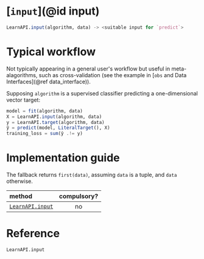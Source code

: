 # [`input`](@id input)

```julia
LearnAPI.input(algorithm, data) -> <suitable input for `predict`>
```

# Typical workflow

Not typically appearing in a general user's workflow but useful in meta-alagorithms, such
as cross-validation (see the example in [`obs` and Data Interfaces](@ref data_interface)).

Supposing `algorithm` is a supervised classifier predicting a one-dimensional vector
target:

```julia
model = fit(algorithm, data)
X = LearnAPI.input(algorithm, data)
y = LearnAPI.target(algorithm, data)
ŷ = predict(model, LiteralTarget(), X)
training_loss = sum(ŷ .!= y)
```

# Implementation guide

The fallback returns `first(data)`, assuming `data` is a tuple, and `data` otherwise.

| method                   | compulsory? |
|:-------------------------|:-----------:|
| [`LearnAPI.input`](@ref) | no          |

# Reference

```@docs
LearnAPI.input
```
